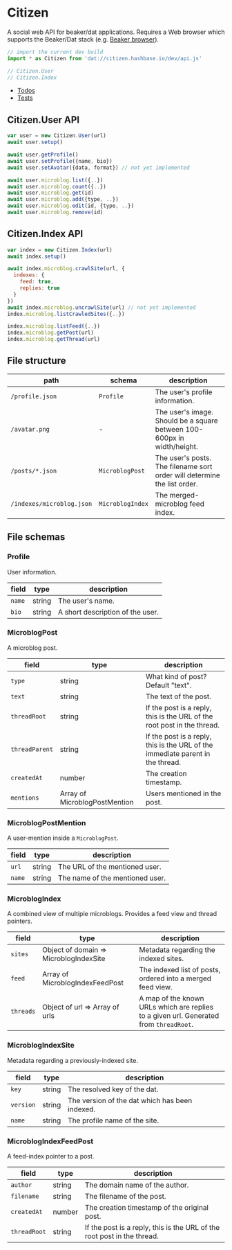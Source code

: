 # Citizen

A social web API for beaker/dat applications. Requires a Web browser which supports the Beaker/Dat stack (e.g. [Beaker browser](https://beakerbrowser.com)).

```js
// import the current dev build
import * as Citizen from 'dat://citizen.hashbase.io/dev/api.js'

// Citizen.User
// Citizen.Index
```

 - [Todos](./todos.md)
 - [Tests](dat://testify.hashbase.io/?test_url=dat://citizen.hashbase.io/dev/test/microblog.js)

## Citizen.User API

```js
var user = new Citizen.User(url)
await user.setup()

await user.getProfile()
await user.setProfile({name, bio})
await user.setAvatar({data, format}) // not yet implemented

await user.microblog.list({..})
await user.microblog.count({..})
await user.microblog.get(id)
await user.microblog.add({type, ..})
await user.microblog.edit(id, {type, ..})
await user.microblog.remove(id)
```

## Citizen.Index API

```js
var index = new Citizen.Index(url)
await index.setup()

await index.microblog.crawlSite(url, {
  indexes: {
    feed: true,
    replies: true
  }
})
await index.microblog.uncrawlSite(url) // not yet implemented
index.microblog.listCrawledSites({..})

index.microblog.listFeed({..})
index.microblog.getPost(url)
index.microblog.getThread(url)
```

## File structure

| path | schema | description |
|-|-|-|
| `/profile.json` | `Profile` | The user's profile information. |
| `/avatar.png` | - | The user's image. Should be a square between 100-600px in width/height. |
| `/posts/*.json` | `MicroblogPost` | The user's posts. The filename sort order will determine the list order. |
| `/indexes/microblog.json` | `MicroblogIndex` | The merged-microblog feed index. |

## File schemas

### Profile

User information.

| field | type | description |
|-|-|-|
| `name` | string | The user's name. |
| `bio` | string | A short description of the user. |

### MicroblogPost

A microblog post.

| field | type | description |
|-|-|-|
| `type` | string | What kind of post? Default "text". |
| `text` | string | The text of the post. |
| `threadRoot` | string | If the post is a reply, this is the URL of the root post in the thread. |
| `threadParent` | string | If the post is a reply, this is the URL of the immediate parent in the thread. |
| `createdAt` | number | The creation timestamp. |
| `mentions` | Array of MicroblogPostMention | Users mentioned in the post. |

### MicroblogPostMention

A user-mention inside a `MicroblogPost`.

| field | type | description |
|-|-|-|
| `url` | string | The URL of the mentioned user. |
| `name` | string | The name of the mentioned user. |

### MicroblogIndex

A combined view of multiple microblogs. Provides a feed view and thread pointers.

| field | type | description |
|-|-|-|
| `sites` | Object of domain => MicroblogIndexSite | Metadata regarding the indexed sites. |
| `feed` | Array of MicroblogIndexFeedPost | The indexed list of posts, ordered into a merged feed view. |
| `threads` | Object of url => Array of urls | A map of the known URLs which are replies to a given url. Generated from `threadRoot`. |

### MicroblogIndexSite

Metadata regarding a previously-indexed site.

| field | type | description |
|-|-|-|
| `key` | string | The resolved key of the dat. |
| `version` | string | The version of the dat which has been indexed. |
| `name` | string | The profile name of the site. |

### MicroblogIndexFeedPost

A feed-index pointer to a post.

| field | type | description |
|-|-|-|
| `author` | string | The domain name of the author. |
| `filename` | string | The filename of the post. |
| `createdAt` | number | The creation timestamp of the original post. |
| `threadRoot` | string | If the post is a reply, this is the URL of the root post in the thread. |